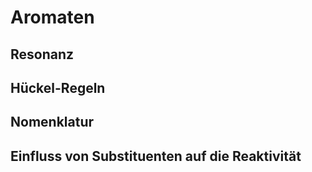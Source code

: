 # Aromaten

## Resonanz

## Hückel-Regeln

## Nomenklatur

## Einfluss von Substituenten auf die Reaktivität

